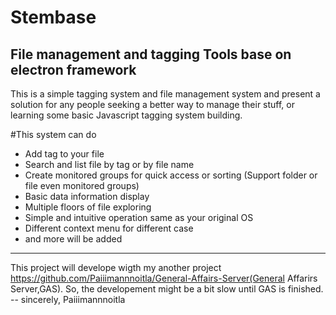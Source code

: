# Stembase
## File management and tagging Tools base on electron framework
This is a simple tagging system and file management system and present a solution for any people seeking a better way to manage their stuff, or learning some basic Javascript tagging system building.

#This system can do
- Add tag to your file
- Search and list file by tag or by file name
- Create monitored groups for quick access or sorting (Support folder or file even monitored groups)
- Basic data information display
- Multiple floors of file exploring
- Simple and intuitive operation same as your original OS
- Different context menu for different case 
- and more will be added

-----------------
This project will develope wigth my another project https://github.com/Paiiimannnoitla/General-Affairs-Server(General Affarirs Server,GAS). So, the developement might be a bit slow until GAS is finished.\
-- sincerely, Paiiimannnoitla


	
